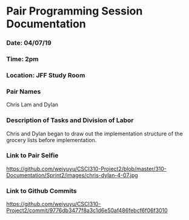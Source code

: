 # Pair Programming Session Documentation

### Date: 04/07/19
### Time: 2pm
### Location: JFF Study Room

### Pair Names
Chris Lam and Dylan

### Description of Tasks and Division of Labor
Chris and Dylan began to draw out the implementation structure of the grocery lists before implementation.

### Link to Pair Selfie
https://github.com/weiyuyu/CSCI310-Project2/blob/master/310-Documentation/Sprint2/images/chris-dylan-4-07.jpg

### Link to Github Commits
https://github.com/weiyuyu/CSCI310-Project2/commit/9776db3477f8a3c1d6e50af486febcf6f06f3010
